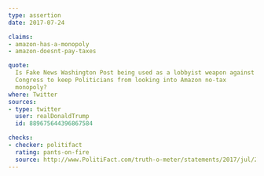 ```yaml
---
type: assertion
date: 2017-07-24

claims:
- amazon-has-a-monopoly
- amazon-doesnt-pay-taxes

quote:
  Is Fake News Washington Post being used as a lobbyist weapon against
  Congress to keep Politicians from looking into Amazon no-tax
  monopoly?
where: Twitter
sources:
- type: twitter
  user: realDonaldTrump
  id: 889675644396867584

checks:
- checker: politifact
  rating: pants-on-fire
  source: http://www.PolitiFact.com/truth-o-meter/statements/2017/jul/26/donald-trump/amazon-no-tax-monopoly-donald-trump-said/
---
```

